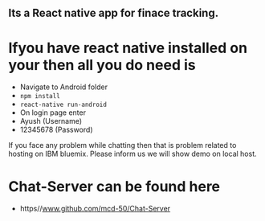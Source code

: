 ## Its a React native app for finace tracking.

# Ifyou have react native installed on your then all you do need is 
- Navigate to Android folder
- `npm install`
- `react-native run-android`
- On login page enter 
- Ayush (Username)
- 12345678 (Password)

If you face any problem while chatting then that is problem related to hosting on IBM bluemix.
Please inform us we will show demo on local host.

# Chat-Server can be found here
- https//www.github.com/mcd-50/Chat-Server